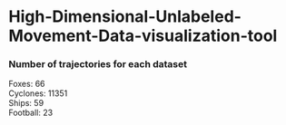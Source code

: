 # High-Dimensional-Unlabeled-Movement-Data-visualization-tool

### Number of trajectories for each dataset
Foxes: 66 <br>
Cyclones: 11351 <br>
Ships: 59 <br>
Football: 23<br>